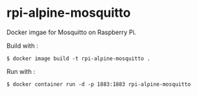 # rpi-alpine-mosquitto

Docker imgae for Mosquitto on Raspberry Pi.

Build with :
```
$ docker image build -t rpi-alpine-mosquitto .
```

Run with :
```
$ docker container run -d -p 1883:1883 rpi-alpine-mosquitto
```
